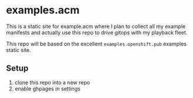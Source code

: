 # examples.acm

This is a static site for example.acm where I plan to collect all my example manifests and actually use this repo to drive gitops with my playback fleet.

This repo will be based on the excellent `examples.openshift.pub` examples static site.

## Setup

1. clone this repo into a new repo
2. enable ghpages in settings

